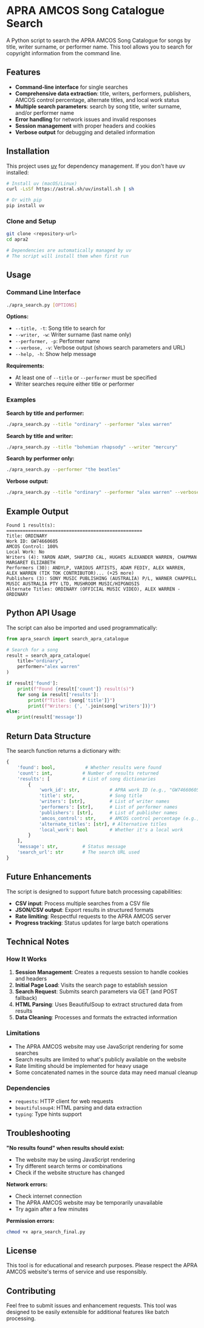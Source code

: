 # APRA AMCOS Song Catalogue Search

A Python script to search the APRA AMCOS Song Catalogue for songs by title, writer surname, or performer name. This tool allows you to search for copyright information from the command line.

## Features

- **Command-line interface** for single searches
- **Comprehensive data extraction**: title, writers, performers, publishers, AMCOS control percentage, alternate titles, and local work status
- **Multiple search parameters**: search by song title, writer surname, and/or performer name
- **Error handling** for network issues and invalid responses  
- **Session management** with proper headers and cookies
- **Verbose output** for debugging and detailed information

## Installation

This project uses [uv](https://docs.astral.sh/uv/) for dependency management. If you don't have uv installed:

```bash
# Install uv (macOS/Linux)
curl -LsSf https://astral.sh/uv/install.sh | sh

# Or with pip
pip install uv
```

### Clone and Setup

```bash
git clone <repository-url>
cd apra2

# Dependencies are automatically managed by uv
# The script will install them when first run
```

## Usage

### Command Line Interface

```bash
./apra_search.py [OPTIONS]
```

**Options:**
- `--title, -t`: Song title to search for
- `--writer, -w`: Writer surname (last name only)  
- `--performer, -p`: Performer name
- `--verbose, -v`: Verbose output (shows search parameters and URL)
- `--help, -h`: Show help message

**Requirements:**
- At least one of `--title` or `--performer` must be specified
- Writer searches require either title or performer

### Examples

**Search by title and performer:**
```bash
./apra_search.py --title "ordinary" --performer "alex warren"
```

**Search by title and writer:**
```bash
./apra_search.py --title "bohemian rhapsody" --writer "mercury"
```

**Search by performer only:**
```bash
./apra_search.py --performer "the beatles"
```

**Verbose output:**
```bash
./apra_search.py --title "ordinary" --performer "alex warren" --verbose
```

## Example Output

```
Found 1 result(s):
==================================================
Title: ORDINARY
Work ID: GW74660605
AMCOS Control: 100%
Local Work: No
Writers (4): YARON ADAM, SHAPIRO CAL, HUGHES ALEXANDER WARREN, CHAPMAN MARGARET ELIZABETH
Performers (30): ANDYLP, VARIOUS ARTISTS, ADAM FEDIY, ALEX WARREN, ALEX WARREN (TIK TOK CONTRIBUTOR)... (+25 more)
Publishers (3): SONY MUSIC PUBLISHING (AUSTRALIA) P/L, WARNER CHAPPELL MUSIC AUSTRALIA PTY LTD, MUSHROOM MUSIC/HIPGNOSIS
Alternate Titles: ORDINARY (OFFICIAL MUSIC VIDEO), ALEX WARREN - ORDINARY
```

## Python API Usage

The script can also be imported and used programmatically:

```python
from apra_search import search_apra_catalogue

# Search for a song
result = search_apra_catalogue(
    title="ordinary", 
    performer="alex warren"
)

if result['found']:
    print(f"Found {result['count']} result(s)")
    for song in result['results']:
        print(f"Title: {song['title']}")
        print(f"Writers: {', '.join(song['writers'])}")
else:
    print(result['message'])
```

## Return Data Structure

The search function returns a dictionary with:

```python
{
    'found': bool,           # Whether results were found
    'count': int,           # Number of results returned
    'results': [            # List of song dictionaries
        {
            'work_id': str,           # APRA work ID (e.g., "GW74660605")
            'title': str,             # Song title
            'writers': [str],         # List of writer names
            'performers': [str],      # List of performer names
            'publishers': [str],      # List of publisher names
            'amcos_control': str,     # AMCOS control percentage (e.g., "100%")
            'alternate_titles': [str], # Alternative titles
            'local_work': bool        # Whether it's a local work
        }
    ],
    'message': str,         # Status message
    'search_url': str       # The search URL used
}
```

## Future Enhancements

The script is designed to support future batch processing capabilities:

- **CSV input**: Process multiple searches from a CSV file
- **JSON/CSV output**: Export results in structured formats
- **Rate limiting**: Respectful requests to the APRA AMCOS server
- **Progress tracking**: Status updates for large batch operations

## Technical Notes

### How It Works

1. **Session Management**: Creates a requests session to handle cookies and headers
2. **Initial Page Load**: Visits the search page to establish session
3. **Search Request**: Submits search parameters via GET (and POST fallback)
4. **HTML Parsing**: Uses BeautifulSoup to extract structured data from results
5. **Data Cleaning**: Processes and formats the extracted information

### Limitations

- The APRA AMCOS website may use JavaScript rendering for some searches
- Search results are limited to what's publicly available on the website
- Rate limiting should be implemented for heavy usage
- Some concatenated names in the source data may need manual cleanup

### Dependencies

- `requests`: HTTP client for web requests
- `beautifulsoup4`: HTML parsing and data extraction
- `typing`: Type hints support

## Troubleshooting

**"No results found" when results should exist:**
- The website may be using JavaScript rendering
- Try different search terms or combinations
- Check if the website structure has changed

**Network errors:**
- Check internet connection
- The APRA AMCOS website may be temporarily unavailable
- Try again after a few minutes

**Permission errors:**
```bash
chmod +x apra_search_final.py
```

## License

This tool is for educational and research purposes. Please respect the APRA AMCOS website's terms of service and use responsibly.

## Contributing

Feel free to submit issues and enhancement requests. This tool was designed to be easily extensible for additional features like batch processing.